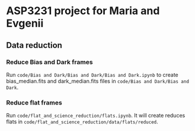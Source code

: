 # ASP3231 project for Maria and Evgenii

## Data reduction

### Reduce Bias and Dark frames

Run `code/Bias and Dark/Bias and Dark/Bias and Dark.ipynb` to create bias_median.fits and dark_median.fits files in `code/Bias and Dark/Bias and Dark`.

### Reduce flat frames

Run `code/flat_and_science_reduction/flats.ipynb`. It will create reduces flats in `code/flat_and_science_reduction/data/flats/reduced`.
